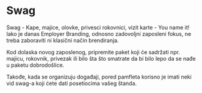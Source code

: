 # Swag

Swag - Kape, majice, olovke, privesci rokovnici, vizit karte - You name it! Iako je danas Employer Branding, odnosno zadovoljni zaposleni fokus, ne treba zaboraviti ni klasični način brendiranja. 

Kod dolaska novog zaposlenog, pripremite paket koji će sadržati npr. majicu, rokovnik, privezak ili bilo šta što smatrate da bi bilo lepo da se nađe u paketu dobrodošlice. 

Takođe, kada se organizuju događaji, pored pamfleta korisno je imati neki vid swag-a koji ćete dati posetiocima vašeg štanda. 

